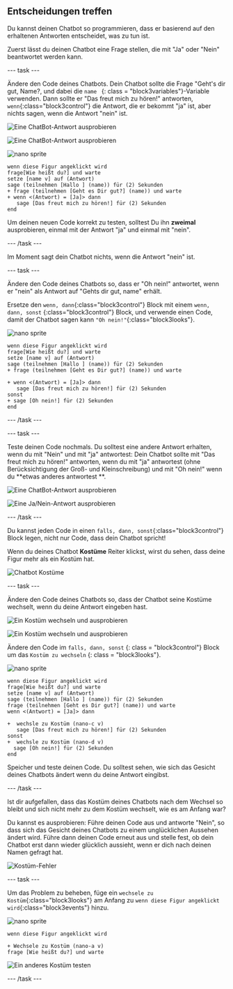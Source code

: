 ## Entscheidungen treffen

Du kannst deinen Chatbot so programmieren, dass er basierend auf den erhaltenen Antworten entscheidet, was zu tun ist.

Zuerst lässt du deinen Chatbot eine Frage stellen, die mit "Ja" oder "Nein" beantwortet werden kann.

\--- task \---

Ändere den Code deines Chatbots. Dein Chatbot sollte die Frage "Geht's dir gut, Name?, und dabei die `name ` {: class = "block3variables"}-Variable verwenden. Dann sollte er "Das freut mich zu hören!" antworten, `wenn`{:class="block3control"} die Antwort, die er bekommt "ja" ist, aber nichts sagen, wenn die Antwort "nein" ist.

![Eine ChatBot-Antwort ausprobieren](images/chatbot-if-test1-annotated.png)

![Eine ChatBot-Antwort ausprobieren](images/chatbot-if-test2.png)

![nano sprite](images/nano-sprite.png)

```blocks3
wenn diese Figur angeklickt wird
frage[Wie heißt du?] und warte
setze [name v] auf (Antwort)
sage (teilnehmen [Hallo ] (name)) für (2) Sekunden
+ frage (teilnehmen [Geht es Dir gut?] (name)) und warte
+ wenn <(Antwort) = [Ja]> dann  
   sage [Das freut mich zu hören!] für (2) Sekunden
end
```

Um deinen neuen Code korrekt zu testen, solltest Du ihn **zweimal** ausprobieren, einmal mit der Antwort "ja" und einmal mit "nein".

\--- /task \---

Im Moment sagt dein Chatbot nichts, wenn die Antwort "nein" ist.

\--- task \---

Ändere den Code deines Chatbots so, dass er "Oh nein!" antwortet, wenn er "nein" als Antwort auf "Gehts dir gut, name" erhält.

Ersetze den `wenn, dann`{:class="block3control"} Block mit einem `wenn, dann, sonst` {:class="block3control"} Block, und verwende einen Code, damit der Chatbot sagen kann `"Oh nein!"`{:class="block3looks"}.

![nano sprite](images/nano-sprite.png)

```blocks3
wenn diese Figur angeklickt wird
frage[Wie heißt du?] und warte
setze [name v] auf (Antwort)
sage (teilnehmen [Hallo ] (name)) für (2) Sekunden
+ frage (teilnehmen [Geht es Dir gut?] (name)) und warte

+ wenn <(Antwort) = [Ja]> dann  
   sage [Das freut mich zu hören!] für (2) Sekunden
sonst 
+ sage [Oh nein!] für (2) Sekunden
end
```

\--- /task \---

\--- task \---

Teste deinen Code nochmals. Du solltest eine andere Antwort erhalten, wenn du mit "Nein" und mit "ja" antwortest: Dein Chatbot sollte mit "Das freut mich zu hören!" antworten, wenn du mit "ja" antwortest (ohne Berücksichtigung der Groß- und Kleinschreibung) und mit "Oh nein!" wenn du **etwas anderes antwortest **.

![Eine ChatBot-Antwort ausprobieren](images/chatbot-if-test2.png)

![Eine Ja/Nein-Antwort ausprobieren](images/chatbot-if-else-test.png)

\--- /task \---

Du kannst jeden Code in einen `falls, dann, sonst`{:class="block3control"} Block legen, nicht nur Code, dass dein Chatbot spricht!

Wenn du deines Chatbot **Kostüme** Reiter klickst, wirst du sehen, dass deine Figur mehr als ein Kostüm hat.

![Chatbot Kostüme](images/chatbot-costume-view-annotated.png)

\--- task \---

Ändere den Code deines Chatbots so, dass der Chatbot seine Kostüme wechselt, wenn du deine Antwort eingeben hast.

![Ein Kostüm wechseln und ausprobieren](images/chatbot-costume-test1.png)

![Ein Kostüm wechseln und ausprobieren](images/chatbot-costume-test2.png)

Ändere den Code im `falls, dann, sonst` {: class = "block3control"} Block um das `Kostüm zu wechseln` {: class = "block3looks"}.

![nano sprite](images/nano-sprite.png)

```blocks3
wenn diese Figur angeklickt wird
frage[Wie heißt du?] und warte
setze [name v] auf (Antwort)
sage (teilnehmen [Hallo ] (name)) für (2) Sekunden
frage (teilnehmen [Geht es Dir gut?] (name)) und warte
wenn <(Antwort) = [Ja]> dann  

+  wechsle zu Kostüm (nano-c v)
   sage [Das freut mich zu hören!] für (2) Sekunden
sonst 
+  wechsle zu Kostüm (nano-d v)
  sage [Oh nein!] für (2) Sekunden
end
```

Speicher und teste deinen Code. Du solltest sehen, wie sich das Gesicht deines Chatbots ändert wenn du deine Antwort eingibst.

\--- /task \---

Ist dir aufgefallen, dass das Kostüm deines Chatbots nach dem Wechsel so bleibt und sich nicht mehr zu dem Kostüm wechselt, wie es am Anfang war?

Du kannst es ausprobieren: Führe deinen Code aus und antworte "Nein", so dass sich das Gesicht deines Chatbots zu einem unglücklichen Aussehen ändert wird. Führe dann deinen Code erneut aus und stelle fest, ob dein Chatbot erst dann wieder glücklich aussieht, wenn er dich nach deinen Namen gefragt hat.

![Kostüm-Fehler](images/chatbot-costume-bug-test.png)

\--- task \---

Um das Problem zu beheben, füge ein `wechsele zu Kostüm`{:class="block3looks"} am Anfang zu `wenn diese Figur angeklickt wird`{:class="block3events"} hinzu.

![nano sprite](images/nano-sprite.png)

```blocks3
wenn diese Figur angeklickt wird

+ Wechsele zu Kostüm (nano-a v)
frage [Wie heißt du?] und warte
```

![Ein anderes Kostüm testen](images/chatbot-costume-fix-test.png)

\--- /task \---